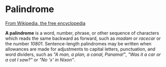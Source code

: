 # Palindrome
[From Wikipedia, the free encyclopedia](https://en.wikipedia.org/wiki/Palindrome "From Wikipedia, the free encyclopedia")

**A palindrome** is a word, number, phrase, or other sequence of characters which reads the same backward as forward, such as *madam* or *racecar* or the number *10801*. Sentence-length palindromes may be written when allowances are made for adjustments to capital letters, punctuation, and word dividers, such as *"A man, a plan, a canal, Panama!"*, *"Was it a car or a cat I saw?"* or *"No 'x' in Nixon"*.
